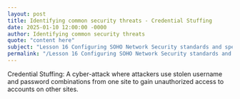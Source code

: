 ```yaml
---
layout: post
title: Identifying common security threats - Credential Stuffing
date: 2025-01-10 12:00:00 -0000
author: Identifying common security threats
quote: "content here"
subject: "Lesson 16 Configuring SOHO Network Security standards and specifications"
permalink: "/Lesson 16 Configuring SOHO Network Security standards and specifications/Identifying common security threats/Identifying common security threats - Credential Stuffing"
---
```


Credential Stuffing: A cyber-attack where attackers use stolen username and password combinations from one site to gain unauthorized access to accounts on other sites.
